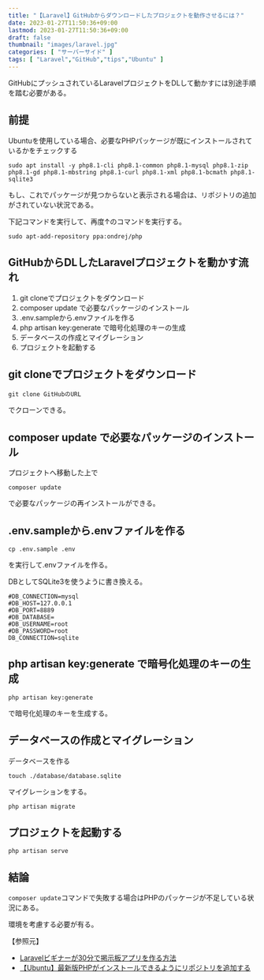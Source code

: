 ```yaml
---
title: "【Laravel】GitHubからダウンロードしたプロジェクトを動作させるには？"
date: 2023-01-27T11:50:36+09:00
lastmod: 2023-01-27T11:50:36+09:00
draft: false
thumbnail: "images/laravel.jpg"
categories: [ "サーバーサイド" ]
tags: [ "Laravel","GitHub","tips","Ubuntu" ]
---
```


GitHubにプッシュされているLaravelプロジェクトをDLして動かすには別途手順を踏む必要がある。


## 前提

Ubuntuを使用している場合、必要なPHPパッケージが既にインストールされているかをチェックする

```
sudo apt install -y php8.1-cli php8.1-common php8.1-mysql php8.1-zip php8.1-gd php8.1-mbstring php8.1-curl php8.1-xml php8.1-bcmath php8.1-sqlite3
```

もし、これでパッケージが見つからないと表示される場合は、リポジトリの追加がされていない状況である。

下記コマンドを実行して、再度↑のコマンドを実行する。

```
sudo apt-add-repository ppa:ondrej/php
```


## GitHubからDLしたLaravelプロジェクトを動かす流れ

1. git cloneでプロジェクトをダウンロード
1. composer update で必要なパッケージのインストール
1. .env.sampleから.envファイルを作る
1. php artisan key:generate で暗号化処理のキーの生成
1. データベースの作成とマイグレーション
1. プロジェクトを起動する


## git cloneでプロジェクトをダウンロード

    git clone GitHubのURL

でクローンできる。


## composer update で必要なパッケージのインストール

プロジェクトへ移動した上で

    composer update 

で必要なパッケージの再インストールができる。

## .env.sampleから.envファイルを作る

    cp .env.sample .env

を実行して.envファイルを作る。

DBとしてSQLite3を使うように書き換える。

```
#DB_CONNECTION=mysql
#DB_HOST=127.0.0.1
#DB_PORT=8889
#DB_DATABASE=
#DB_USERNAME=root
#DB_PASSWORD=root
DB_CONNECTION=sqlite
```

## php artisan key:generate で暗号化処理のキーの生成

```
php artisan key:generate
```

で暗号化処理のキーを生成する。


## データベースの作成とマイグレーション

データベースを作る

```
touch ./database/database.sqlite
```

マイグレーションをする。

```
php artisan migrate 
```


## プロジェクトを起動する

```
php artisan serve 
```



## 結論

`composer update`コマンドで失敗する場合はPHPのパッケージが不足している状況にある。

環境を考慮する必要が有る。


【参照元】

- [Laravelビギナーが30分で掲示板アプリを作る方法](/post/startup-laravel/)
- [【Ubuntu】最新版PHPがインストールできるようにリポジトリを追加する](/post/ubuntu-add-php-repository/)




